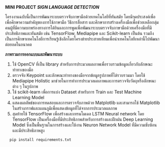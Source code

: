 **MINI PROJECT**
**_SIGN LANGUAGE DETECTION_**

โครงงานฉบับนี้เป็นการพัฒนาระบบตรวจจับภาษามือด้วยเทคโนโลยีที่ทันสมัย โดยมีจุดประสงค์เพื่อ เพื่อศึกษาความสำคัญของการใช้ภาษามือ วิธีการสื่อสาร และศึกษาการสร้างเครื่องมือเพื่อช่วยเหลือกลุ่มคนผู้ที่มีความบกพร่องทางการได้ยินและการพูดเพื่อพัฒนาระบบตรวจจับภาษามือด้วยเครื่องมือที่มีประสิทธิภาพและทันสมัย เช่น TensorFlow, Mediapipe และ Scikit-learn เป็นต้น รวมถึงเป็นการศึกษาเทคโนโลยีการเรียนรู้เชิงลึกโดยโครงข่ายประสาทเทียมเพื่อนำเทคโนโลยีเหล่านี้ไปพัฒนาต่อยอดในอนาคต

**ภาพรวมการออกแบบและพัฒนาระบบ**
1. ใช้ OpenCV ที่เป็น library สำหรับการประมวลผลภาพเพื่อรวบรวมข้อมูลเกี่ยวกับลักษณะท่าทางของมือ
2. ตรวจจับ Keypoint และลักษณะท่าทางของมือจากข้อมูลรูปภาพที่ได้รวบรวมมา โดยใช้ Mediapipe Holistic มาช่วยในการทำการประมวลผลภาพและการตรวจจับวัตถุหรือลักษณะต่าง ๆ ในรูปภาพ
3. ใช้ scikit-learn เพื่อการแบ่ง Dataset สำหรับการ Train และ Test  Machine Learning Model
4. แสดงผลลัพธ์ของการทดสอบและการตรวจจับภาพด้วย Matplotlib และสามารถใช้ Matplotlib ในสร้างกราฟและแผนภูมิเพื่อแสดงข้อมูลที่ได้จากการประมวลผลภาพ
5. สุดท้ายใช้ TensorFlow เพื่อสร้างและเทรนโมเดล LSTM Neural network โดย TensorFlow เป็นเครื่องมือที่มีประสิทธิภาพสำหรับการสร้างและฝึกฝน Deep Learning Model ซึ่งเป็นพื้นฐานในการสร้างและใช้งาน Neuron Network Model ที่มีความซับซ้อนและมีประสิทธิภาพสูง


```
  pip install requirements.txt
```
